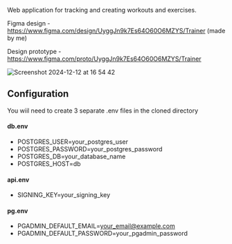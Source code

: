 Web application for tracking and creating workouts and exercises.

Figma design - https://www.figma.com/design/UyggJn9k7Es64O60O6MZYS/Trainer (made by me)

Design prototype - https://www.figma.com/proto/UyggJn9k7Es64O60O6MZYS/Trainer

![Screenshot 2024-12-12 at 16 54 42](https://github.com/user-attachments/assets/7be2c7e9-cfb6-4b8f-adba-8368ba315a7a)


## Configuration
You wiil need to create 3 separate .env files in the cloned directory

#### db.env
- POSTGRES_USER=your_postgres_user
- POSTGRES_PASSWORD=your_postgres_password
- POSTGRES_DB=your_database_name
- POSTGRES_HOST=db

#### api.env
- SIGNING_KEY=your_signing_key

#### pg.env
- PGADMIN_DEFAULT_EMAIL=your_email@example.com
- PGADMIN_DEFAULT_PASSWORD=your_pgadmin_password
